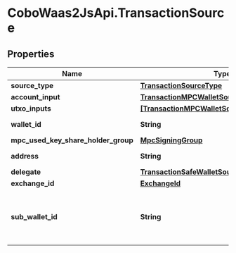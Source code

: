 # CoboWaas2JsApi.TransactionSource

## Properties

Name | Type | Description | Notes
------------ | ------------- | ------------- | -------------
**source_type** | [**TransactionSourceType**](TransactionSourceType.md) |  | 
**account_input** | [**TransactionMPCWalletSourceAccountInput**](TransactionMPCWalletSourceAccountInput.md) |  | [optional] 
**utxo_inputs** | [**[TransactionMPCWalletSourceUtxoInputsInner]**](TransactionMPCWalletSourceUtxoInputsInner.md) |  | [optional] 
**wallet_id** | **String** | The Wallet ID. | 
**mpc_used_key_share_holder_group** | [**MpcSigningGroup**](MpcSigningGroup.md) |  | [optional] 
**address** | **String** | The wallet address. | 
**delegate** | [**TransactionSafeWalletSourceDelegate**](TransactionSafeWalletSourceDelegate.md) |  | [optional] 
**exchange_id** | [**ExchangeId**](ExchangeId.md) |  | 
**sub_wallet_id** | **String** | The exchange trading account or a sub-wallet ID. | [optional] 


